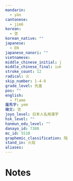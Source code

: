 ```yaml
---
mandarin:
  - yàn
cantonese:
  - jim6
korean:
  - 염
korean_native: ""
japanese:
  - EN
japanese_nanori: ""
vietnamese:
middle_chinese_initial: j
middle_chinese_final: iᴇm
stroke_count: 12
radical: 火
skip_number: 1-4-8
grade_level: 先進
pos: ""
english:
  - flame
羅馬字: yem
韓文: 염
joyo_level: 日本人名用漢字
hsk_level: ""
hanmun_edu_level: ""
danayo_id: 7380
mc_id: 5510
graphemic_classification: 陥
stand_in: 火焰
aliases:
---
```


# Notes
